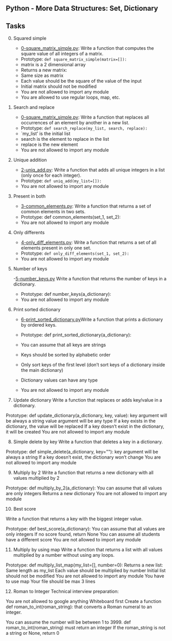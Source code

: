 ## Python - More Data Structures: Set, Dictionary

## Tasks

0. Squared simple
	- [0-square_matrix_simple.py](https://github.com/Callistus25/alx-higher_level_programming/blob/master/0x04-python-more_data_structures/0-square_matrix_simple.py): Write a function that computes the square value of all integers of a matrix.
	- Prototype: `def square_matrix_simple(matrix=[]):`
	- matrix is a 2 dimensional array
	- Returns a new matrix:
	- Same size as matrix
	- Each value should be the square of the value of the input
	- Initial matrix should not be modified
	- You are not allowed to import any module
	- You are allowed to use regular loops, map, etc.

1. Search and replace

	- [0-square_matrix_simple.py](https://github.com/Callistus25/alx-higher_level_programming/blob/master/0x04-python-more_data_structures/1-search_replace.py): Write a function that replaces all occurrences of an element by another in a new list.
	- Prototype: `def search_replace(my_list, search, replace):`
	- `my_list' is the initial list
	- search is the element to replace in the list
	- replace is the new element
	- You are not allowed to import any module

2. Unique addition
	- [2-uniq_add.py](https://github.com/Callistus25/alx-higher_level_programming/blob/master/0x04-python-more_data_structures/2-uniq_add.py): Write a function that adds all unique integers in a list (only once for each integer).
	- Prototype: `def uniq_add(my_list=[]):`
	- You are not allowed to import any module

3. Present in both
	- [3-common_elements.py](https://github.com/Callistus25/alx-higher_level_programming/blob/master/0x04-python-more_data_structures/3-common_elements.py): Write a function that returns a set of common elements in two sets.
	- Prototype: def common_elements(set_1, set_2):
	- You are not allowed to import any module

4. Only differents
	- [4-only_diff_elements.py](https://github.com/Callistus25/alx-higher_level_programming/blob/master/0x04-python-more_data_structures/4-only_diff_elements.py): Write a function that returns a set of all elements present in only one set.
	- Prototype: `def only_diff_elements(set_1, set_2):`
	- You are not allowed to import any module

5. Number of keys

	-[5-number_keys.py](https://github.com/Callistus25/alx-higher_level_programming/blob/master/0x04-python-more_data_structures/5-number_keys.py) Write a function that returns the number of keys in a dictionary.
	- Prototype: def number_keys(a_dictionary):
	- You are not allowed to import any module

6. Print sorted dictionary

	- [6-print_sorted_dictionary.py](https://github.com/Callistus25/alx-higher_level_programming/blob/master/0x04-python-more_data_structures/6-print_sorted_dictionary.py)Write a function that prints a dictionary by ordered keys.

	- Prototype: def print_sorted_dictionary(a_dictionary):
	- You can assume that all keys are strings
	- Keys should be sorted by alphabetic order
	- Only sort keys of the first level (don’t sort keys of a dictionary inside the main dictionary)
	- Dictionary values can have any type
	- You are not allowed to import any module

7. Update dictionary
Write a function that replaces or adds key/value in a dictionary.

Prototype: def update_dictionary(a_dictionary, key, value):
key argument will be always a string
value argument will be any type
If a key exists in the dictionary, the value will be replaced
If a key doesn’t exist in the dictionary, it will be created
You are not allowed to import any module

8. Simple delete by key
Write a function that deletes a key in a dictionary.

Prototype: def simple_delete(a_dictionary, key=""):
key argument will be always a string
If a key doesn’t exist, the dictionary won’t change
You are not allowed to import any module

9. Multiply by 2
Write a function that returns a new dictionary with all values multiplied by 2

Prototype: def multiply_by_2(a_dictionary):
You can assume that all values are only integers
Returns a new dictionary
You are not allowed to import any module

10. Best score

Write a function that returns a key with the biggest integer value.

Prototype: def best_score(a_dictionary):
You can assume that all values are only integers
If no score found, return None
You can assume all students have a different score
You are not allowed to import any module

11. Multiply by using map
Write a function that returns a list with all values multiplied by a number without using any loops.

Prototype: def multiply_list_map(my_list=[], number=0):
Returns a new list:
Same length as my_list
Each value should be multiplied by number
Initial list should not be modified
You are not allowed to import any module
You have to use map
Your file should be max 3 lines

12. Roman to Integer
Technical interview preparation:

You are not allowed to google anything
Whiteboard first
Create a function def roman_to_int(roman_string): that converts a Roman numeral to an integer.

You can assume the number will be between 1 to 3999.
def roman_to_int(roman_string) must return an integer
If the roman_string is not a string or None, return 0



